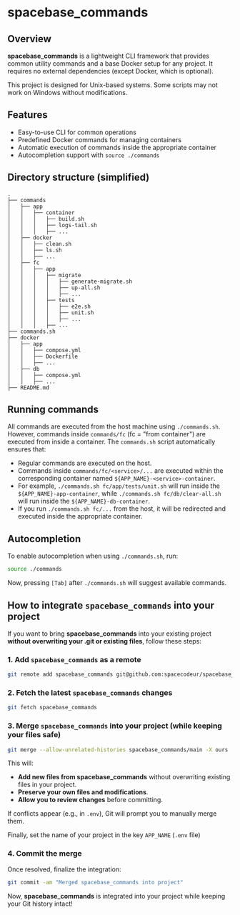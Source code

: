 # spacebase_commands

## Overview

**spacebase_commands** is a lightweight CLI framework that provides common utility commands and a base Docker setup for any project. It requires no external dependencies (except Docker, which is optional). 

This project is designed for Unix-based systems. Some scripts may not work on Windows without modifications.

## Features

- Easy-to-use CLI for common operations
- Predefined Docker commands for managing containers
- Automatic execution of commands inside the appropriate container
- Autocompletion support with `source ./commands`

## Directory structure (simplified)

```
.
├── commands
│   ├── app
│   │   ├── container
│   │   │   ├── build.sh
│   │   │   ├── logs-tail.sh
│   │   │   ├── ...
│   ├── docker
│   │   ├── clean.sh
│   │   ├── ls.sh
│   │   ├── ...
│   ├── fc
│   │   ├── app
│   │   │   ├── migrate
│   │   │   │   ├── generate-migrate.sh
│   │   │   │   ├── up-all.sh
│   │   │   │   ├── ...
│   │   │   ├── tests
│   │   │   │   ├── e2e.sh
│   │   │   │   ├── unit.sh
│   │   │   │   ├── ...
│   │   │   ├── ...
├── commands.sh
├── docker
│   ├── app
│   │   ├── compose.yml
│   │   ├── Dockerfile
│   │   ├── ...
│   ├── db
│   │   ├── compose.yml
│   │   ├── ...
├── README.md
```

## Running commands

All commands are executed from the host machine using `./commands.sh`. However, commands inside `commands/fc` (fc = "from container") are executed from inside a container. The `commands.sh` script automatically ensures that:

- Regular commands are executed on the host.
- Commands inside `commands/fc/<service>/...` are executed within the corresponding container named `${APP_NAME}-<service>-container`.
- For example, `./commands.sh fc/app/tests/unit.sh` will run inside the `${APP_NAME}-app-container`, while `./commands.sh fc/db/clear-all.sh` will run inside the `${APP_NAME}-db-container`.
- If you run `./commands.sh fc/...` from the host, it will be redirected and executed inside the appropriate container.

## Autocompletion

To enable autocompletion when using `./commands.sh`, run:

```sh
source ./commands
```

Now, pressing `[Tab]` after `./commands.sh` will suggest available commands.

## How to integrate `spacebase_commands` into your project

If you want to bring **spacebase_commands** into your existing project **without overwriting your .git or existing files**, follow these steps:

### 1. Add `spacebase_commands` as a remote

```sh
git remote add spacebase_commands git@github.com:spacecodeur/spacebase_commands.git
```

### 2. Fetch the latest `spacebase_commands` changes

```sh
git fetch spacebase_commands
```

### 3. Merge `spacebase_commands` into your project (while keeping your files safe)

```sh
git merge --allow-unrelated-histories spacebase_commands/main -X ours
```

This will:
- **Add new files from spacebase_commands** without overwriting existing files in your project.
- **Preserve your own files and modifications**.
- **Allow you to review changes** before committing.

If conflicts appear (e.g., in `.env`), Git will prompt you to manually merge them.

Finally, set the name of your project in the key `APP_NAME` (`.env` file)

### 4. Commit the merge

Once resolved, finalize the integration:

```sh
git commit -am "Merged spacebase_commands into project"
```

Now, **spacebase_commands** is integrated into your project while keeping your Git history intact!
